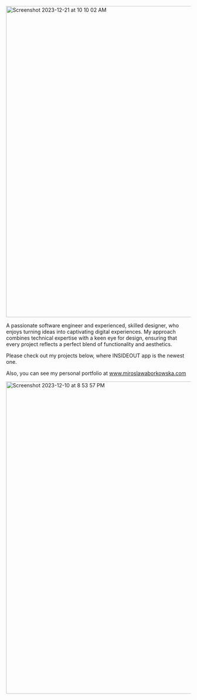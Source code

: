 <img width="847" alt="Screenshot 2023-12-21 at 10 10 02 AM" src="https://github.com/Mirabordem/Mirabordem/assets/130639536/e9dbca8b-94ba-4b73-be5d-21a61b04a1e9">








A passionate software engineer and experienced, skilled designer, who enjoys turning ideas into captivating digital experiences. My approach combines technical expertise with
a keen eye for design, ensuring that every project reflects a perfect blend of functionality and aesthetics.

Please check out my projects below, where INSIDEOUT app is the newest one.

Also, you can see my personal portfolio at www.miroslawaborkowska.com


<img width="850" alt="Screenshot 2023-12-10 at 8 53 57 PM" src="https://github.com/Mirabordem/Mirabordem/assets/130639536/cb39b02d-6243-4032-acc5-0fe34e0b6dca">
